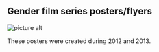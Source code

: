 ## Gender film series posters/flyers

![picture alt](http://placekitten.com/200/300)


These posters were created during 2012 and 2013.
